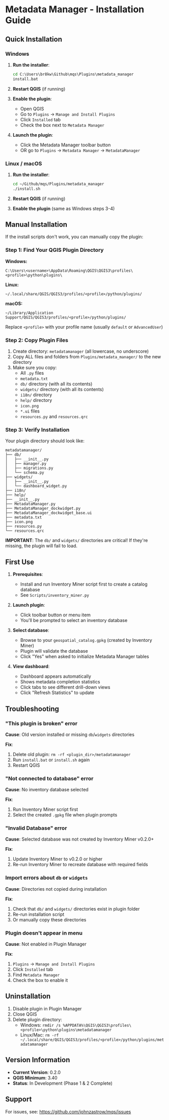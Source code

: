 # Metadata Manager - Installation Guide

## Quick Installation

### Windows

1. **Run the installer**:
   ```cmd
   cd C:\Users\br8kw\Github\mqs\Plugins\metadata_manager
   install.bat
   ```

2. **Restart QGIS** (if running)

3. **Enable the plugin**:
   - Open QGIS
   - Go to `Plugins` → `Manage and Install Plugins`
   - Click `Installed` tab
   - Check the box next to `Metadata Manager`

4. **Launch the plugin**:
   - Click the Metadata Manager toolbar button
   - OR go to `Plugins` → `Metadata Manager` → `MetadataManager`

### Linux / macOS

1. **Run the installer**:
   ```bash
   cd ~/Github/mqs/Plugins/metadata_manager
   ./install.sh
   ```

2. **Restart QGIS** (if running)

3. **Enable the plugin** (same as Windows steps 3-4)

## Manual Installation

If the install scripts don't work, you can manually copy the plugin:

### Step 1: Find Your QGIS Plugin Directory

**Windows:**
```
C:\Users\<username>\AppData\Roaming\QGIS\QGIS3\profiles\<profile>\python\plugins\
```

**Linux:**
```
~/.local/share/QGIS/QGIS3/profiles/<profile>/python/plugins/
```

**macOS:**
```
~/Library/Application Support/QGIS/QGIS3/profiles/<profile>/python/plugins/
```

Replace `<profile>` with your profile name (usually `default` or `AdvancedUser`)

### Step 2: Copy Plugin Files

1. Create directory: `metadatamanager` (all lowercase, no underscore)
2. Copy ALL files and folders from `Plugins/metadata_manager/` to the new directory
3. Make sure you copy:
   - All `.py` files
   - `metadata.txt`
   - `db/` directory (with all its contents)
   - `widgets/` directory (with all its contents)
   - `i18n/` directory
   - `help/` directory
   - `icon.png`
   - `*.ui` files
   - `resources.py` and `resources.qrc`

### Step 3: Verify Installation

Your plugin directory should look like:
```
metadatamanager/
├── db/
│   ├── __init__.py
│   ├── manager.py
│   ├── migrations.py
│   └── schema.py
├── widgets/
│   ├── __init__.py
│   └── dashboard_widget.py
├── i18n/
├── help/
├── __init__.py
├── MetadataManager.py
├── MetadataManager_dockwidget.py
├── MetadataManager_dockwidget_base.ui
├── metadata.txt
├── icon.png
├── resources.py
└── resources.qrc
```

**IMPORTANT**: The `db/` and `widgets/` directories are critical! If they're missing, the plugin will fail to load.

## First Use

1. **Prerequisites**:
   - Install and run Inventory Miner script first to create a catalog database
   - See `Scripts/inventory_miner.py`

2. **Launch plugin**:
   - Click toolbar button or menu item
   - You'll be prompted to select an inventory database

3. **Select database**:
   - Browse to your `geospatial_catalog.gpkg` (created by Inventory Miner)
   - Plugin will validate the database
   - Click "Yes" when asked to initialize Metadata Manager tables

4. **View dashboard**:
   - Dashboard appears automatically
   - Shows metadata completion statistics
   - Click tabs to see different drill-down views
   - Click "Refresh Statistics" to update

## Troubleshooting

### "This plugin is broken" error

**Cause**: Old version installed or missing `db`/`widgets` directories

**Fix**:
1. Delete old plugin: `rm -rf <plugin_dir>/metadatamanager`
2. Run `install.bat` or `install.sh` again
3. Restart QGIS

### "Not connected to database" error

**Cause**: No inventory database selected

**Fix**:
1. Run Inventory Miner script first
2. Select the created `.gpkg` file when plugin prompts

### "Invalid Database" error

**Cause**: Selected database was not created by Inventory Miner v0.2.0+

**Fix**:
1. Update Inventory Miner to v0.2.0 or higher
2. Re-run Inventory Miner to recreate database with required fields

### Import errors about `db` or `widgets`

**Cause**: Directories not copied during installation

**Fix**:
1. Check that `db/` and `widgets/` directories exist in plugin folder
2. Re-run installation script
3. Or manually copy these directories

### Plugin doesn't appear in menu

**Cause**: Not enabled in Plugin Manager

**Fix**:
1. `Plugins` → `Manage and Install Plugins`
2. Click `Installed` tab
3. Find `Metadata Manager`
4. Check the box to enable it

## Uninstallation

1. Disable plugin in Plugin Manager
2. Close QGIS
3. Delete plugin directory:
   - Windows: `rmdir /s %APPDATA%\QGIS\QGIS3\profiles\<profile>\python\plugins\metadatamanager`
   - Linux/Mac: `rm -rf ~/.local/share/QGIS/QGIS3/profiles/<profile>/python/plugins/metadatamanager`

## Version Information

- **Current Version**: 0.2.0
- **QGIS Minimum**: 3.40
- **Status**: In Development (Phase 1 & 2 Complete)

## Support

For issues, see: https://github.com/johnzastrow/mqs/issues
